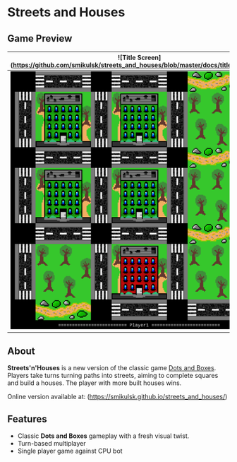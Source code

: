 # Streets and Houses




## Game Preview

| ![Title Screen](https://github.com/smikulsk/streets_and_houses/blob/master/docs/title_screen.png | ![Main menu](https://github.com/smikulsk/streets_and_houses/blob/master/docs/settings.png) |
|-------------------------|-------------------------|
| ![Gameplay](https://github.com/smikulsk/streets_and_houses/blob/master/docs/gameplay.png) | ![Results](https://github.com/smikulsk/streets_and_houses/blob/master/docs/results.png) |

## About

**Streets'n'Houses** is a new version of the classic game [Dots and Boxes](https://en.wikipedia.org/wiki/Dots_and_boxes). Players take turns turning paths into streets, aiming to complete squares and build a houses.
The player with more built houses wins.

Online version available at: (https://smikulsk.github.io/streets_and_houses/)

## Features

- Classic **Dots and Boxes** gameplay with a fresh visual twist.
- Turn-based multiplayer
- Single player game against CPU bot
